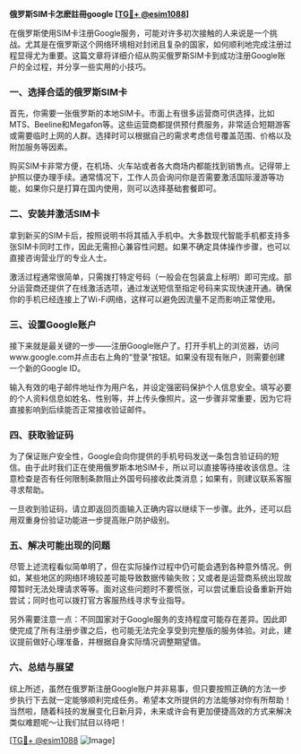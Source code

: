 **俄罗斯SIM卡怎麽註冊google [[TG💪+ @esim1088](https://t.me/s/esim1088)]**

在俄罗斯使用SIM卡注册Google服务，可能对许多初次接触的人来说是一个挑战。尤其是在俄罗斯这个网络环境相对封闭且复杂的国家，如何顺利地完成注册过程显得尤为重要。这篇文章将详细介绍从购买俄罗斯SIM卡到成功注册Google账户的全过程，并分享一些实用的小技巧。

### 一、选择合适的俄罗斯SIM卡

首先，你需要一张俄罗斯的本地SIM卡。市面上有很多运营商可供选择，比如MTS、Beeline和Megafon等。这些运营商都提供预付费服务，非常适合短期游客或需要临时上网的人群。选择时可以根据自己的需求考虑信号覆盖范围、价格以及附加服务等因素。

购买SIM卡非常方便，在机场、火车站或者各大商场内都能找到销售点。记得带上护照以便办理手续。通常情况下，工作人员会询问你是否需要激活国际漫游等功能，如果你只是打算在国内使用，则可以选择基础套餐即可。

### 二、安装并激活SIM卡

拿到新买的SIM卡后，按照说明书将其插入手机中。大多数现代智能手机都支持多张SIM卡同时工作，因此无需担心兼容性问题。如果不确定具体操作步骤，也可以直接咨询营业厅的专业人士。

激活过程通常很简单，只需拨打特定号码（一般会在包装盒上标明）即可完成。部分运营商还提供了在线激活选项，通过发送短信至指定号码来实现快速开通。确保你的手机已经连接上了Wi-Fi网络，这样可以避免因流量不足而影响正常使用。

### 三、设置Google账户

接下来就是最关键的一步——注册Google账户了。打开手机上的浏览器，访问www.google.com并点击右上角的“登录”按钮。如果没有现有账户，则需要创建一个新的Google ID。

输入有效的电子邮件地址作为用户名，并设定强密码保护个人信息安全。填写必要的个人资料信息如姓名、性别等，并上传头像照片。这一步骤非常重要，因为它将直接影响到后续能否正常接收验证邮件。

### 四、获取验证码

为了保证账户安全性，Google会向你提供的手机号码发送一条包含验证码的短信。由于此时我们正在使用俄罗斯本地SIM卡，所以可以直接等待接收该信息。注意检查是否有任何限制条款阻止外国号码接收此类消息；如果有，则建议联系客服寻求帮助。

一旦收到验证码，请立即返回页面输入正确内容以继续下一步骤。此外，还可以启用双重身份验证功能进一步提高账户防护级别。

### 五、解决可能出现的问题

尽管上述流程看似简单明了，但在实际操作过程中仍可能会遇到各种意外情况。例如，某些地区的网络环境较差可能导致数据传输失败；又或者是运营商系统出现故障暂时无法处理请求等等。面对这些问题时不要慌张，可以尝试重启设备重新开始尝试；同时也可以拨打官方客服热线寻求专业指导。

另外需要注意一点：不同国家对于Google服务的支持程度可能存在差异。因此即使完成了所有注册步骤之后，也可能无法完全享受到完整版的服务体验。对此，建议提前做好心理准备，并根据自身实际情况调整期望值。

### 六、总结与展望

综上所述，虽然在俄罗斯注册Google账户并非易事，但只要按照正确的方法一步步执行下去就一定能够顺利完成任务。希望本文所提供的方法能够对你有所帮助！当然啦，随着科技的发展变化日新月异，未来或许会有更加便捷高效的方式来解决类似难题呢～让我们拭目以待吧！

[[TG💪+ @esim1088](https://t.me/s/esim1088) ![Image](https://i.postimg.cc/4NQfJmqS/Snipaste-2025-05-13-00-14-12.png)]